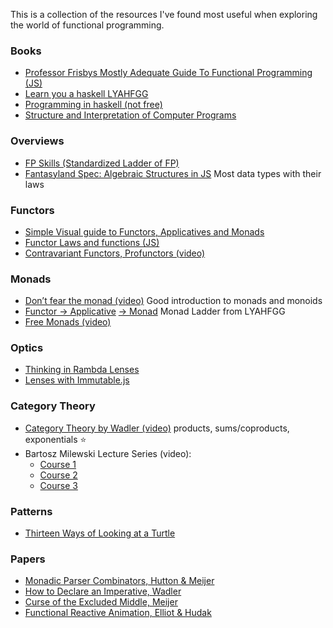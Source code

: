 This is a collection of the resources I've found most useful when exploring the world of functional programming.

### Books
* [Professor Frisbys Mostly Adequate Guide To Functional Programming (JS)](https://drboolean.gitbooks.io/mostly-adequate-guide/content/)
* [Learn you a haskell LYAHFGG](http://learnyouahaskell.com/chapters)
* [Programming in haskell (not free)](http://www.cs.nott.ac.uk/~pszgmh/pih.html)
* [Structure and Interpretation of Computer Programs](http://sarabander.github.io/sicp/html/)

### Overviews
* [FP Skills (Standardized Ladder of FP)](http://lambdaconf.us/downloads/documents/lambdaconf_slfp.pdf)
* [Fantasyland Spec: Algebraic Structures in JS](https://github.com/fantasyland/fantasy-land) Most data types with their laws

### Functors
* [Simple Visual guide to Functors, Applicatives and Monads](http://adit.io/posts/2013-04-17-functors,_applicatives,_and_monads_in_pictures.html)
* [Functor Laws and functions (JS)](https://github.com/fantasyland/fantasy-land#functor)
* [Contravariant Functors, Profunctors (video)](https://www.youtube.com/watch?v=JZPXzJ5tp9w)

### Monads
* [Don’t fear the monad (video)](https://www.youtube.com/watch?v=ZhuHCtR3xq8)	Good introduction to monads and monoids
* [Functor → Applicative](http://learnyouahaskell.com/functors-applicative-functors-and-monoids) [→ Monad](http://learnyouahaskell.com/a-fistful-of-monads) Monad Ladder from LYAHFGG
* [Free Monads (video)](https://www.youtube.com/watch?v=M258zVn4m2M)

### Optics
* [Thinking in Rambda Lenses](http://randycoulman.com/blog/2016/07/12/thinking-in-ramda-lenses/)
* [Lenses with Immutable.js](https://medium.com/@drboolean/lenses-with-immutable-js-9bda85674780#.hnl83mguq)

### Category Theory
* [Category Theory by Wadler (video)](https://www.youtube.com/watch?v=V10hzjgoklA) products, sums/coproducts, exponentials :star:
* Bartosz Milewski Lecture Series (video):
  * [Course 1](https://www.youtube.com/watch?v=I8LbkfSSR58&list=PLbgaMIhjbmEnaH_LTkxLI7FMa2HsnawM_)
  * [Course 2](https://www.youtube.com/watch?v=3XTQSx1A3x8&list=PLbgaMIhjbmElia1eCEZNvsVscFef9m0dm)
  * [Course 3](https://www.youtube.com/watch?v=F5uEpKwHqdk&list=PLbgaMIhjbmEn64WVX4B08B4h2rOtueWIL)

### Patterns
* [Thirteen Ways of Looking at a Turtle](https://www.youtube.com/watch?v=AG3KuqDbmhM)

### Papers
* [Monadic Parser Combinators, Hutton & Meijer](http://unpetitaccident.com/pub/compeng/languages/Haskell/monparsing.pdf)
* [How to Declare an Imperative, Wadler](http://citeseerx.ist.psu.edu/viewdoc/download?doi=10.1.1.91.3579&rep=rep1&type=pdf)
* [Curse of the Excluded Middle, Meijer](http://citeseerx.ist.psu.edu/viewdoc/download?doi=10.1.1.644.5182&rep=rep1&type=pdf)
* [Functional Reactive Animation, Elliot & Hudak](http://citeseerx.ist.psu.edu/viewdoc/download?doi=10.1.1.701.930&rep=rep1&type=pdf)
